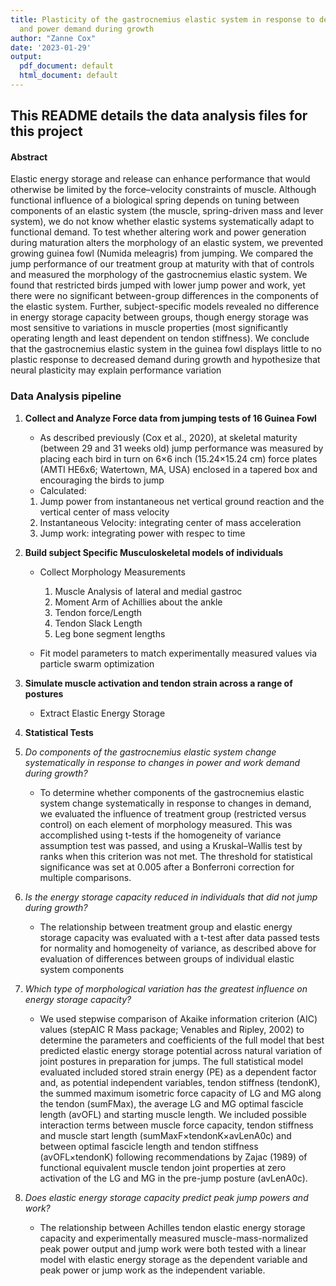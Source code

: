 ```yaml
---
title: Plasticity of the gastrocnemius elastic system in response to decreased work
  and power demand during growth
author: "Zanne Cox"
date: '2023-01-29'
output:
  pdf_document: default
  html_document: default
---
```


## This README details the data analysis files for this project


####  Abstract

Elastic energy storage and release can enhance performance
that would otherwise be limited by the force–velocity constraints of
muscle. Although functional influence of a biological spring depends
on tuning between components of an elastic system (the muscle,
spring-driven mass and lever system), we do not know whether elastic
systems systematically adapt to functional demand. To test whether
altering work and power generation during maturation alters the
morphology of an elastic system, we prevented growing guinea
fowl (Numida meleagris) from jumping. We compared the jump
performance of our treatment group at maturity with that of controls
and measured the morphology of the gastrocnemius elastic system.
We found that restricted birds jumped with lower jump power and
work, yet there were no significant between-group differences in the
components of the elastic system. Further, subject-specific models
revealed no difference in energy storage capacity between groups,
though energy storage was most sensitive to variations in muscle
properties (most significantly operating length and least dependent
on tendon stiffness). We conclude that the gastrocnemius elastic
system in the guinea fowl displays little to no plastic response to
decreased demand during growth and hypothesize that neural
plasticity may explain performance variation


###  Data Analysis pipeline

1. **Collect and Analyze Force data from jumping tests of 16 Guinea Fowl**

    + As described previously (Cox et al., 2020), at skeletal maturity
(between 29 and 31 weeks old) jump performance was measured by
placing each bird in turn on 6×6 inch (15.24×15.24 cm) force plates
(AMTI HE6x6; Watertown, MA, USA) enclosed in a tapered box
and encouraging the birds to jump
    +  Calculated:
      1. Jump power from instantaneous net vertical ground reaction and the vertical center of mass velocity
      2. Instantaneous Velocity: integrating center of mass acceleration
      3. Jump work: integrating power with respec to time

2. **Build subject Specific Musculoskeletal models of individuals**
    + Collect Morphology Measurements
    
        1. Muscle Analysis of lateral and medial gastroc
        2. Moment Arm of Achillies about the ankle
        3. Tendon force/Length 
        4. Tendon Slack Length
        5. Leg bone segment lengths
        
    + Fit model parameters to match experimentally measured values via particle swarm optimization

3. **Simulate muscle activation and tendon strain across a range of postures**
    + Extract Elastic Energy Storage
  
4. **Statistical Tests**
1. *Do components of the gastrocnemius elastic system change systematically in response to changes in power and work demand during growth?*

    + To determine whether components of the gastrocnemius elastic
system change systematically in response to changes in demand,
we evaluated the influence of treatment group (restricted versus
control) on each element of morphology measured. This was
accomplished using t-tests if the homogeneity of variance
assumption test was passed, and using a Kruskal–Wallis test by
ranks when this criterion was not met. The threshold for statistical
significance was set at 0.005 after a Bonferroni correction for
multiple comparisons.

2.  *Is the energy storage capacity reduced in individuals that
did not jump during growth?*

    + The relationship between treatment group and elastic energy storage capacity was evaluated with a t-test after data passed tests for normality and homogeneity of variance, as described above for evaluation of
differences between groups of individual elastic system components


3.  *Which type of morphological variation has the greatest
influence on energy storage capacity?*

    + We used stepwise comparison of Akaike information criterion
(AIC) values (stepAIC R Mass package; Venables and Ripley, 2002) to determine the parameters and coefficients of the full model that best predicted elastic energy storage potential across natural variation of joint postures in preparation for jumps. The full statistical model evaluated included stored strain energy (PE) as a dependent factor and, as potential independent variables, tendon stiffness (tendonK), the summed maximum isometric force capacity of LG and MG along the tendon (sumFMax), the average LG and MG optimal fascicle length (avOFL) and starting muscle length.  We included possible interaction terms between muscle force capacity, tendon stiffness and muscle start length (sumMaxF×tendonK×avLenA0c) and between optimal fascicle length and tendon stiffness (avOFL×tendonK) following recommendations by Zajac (1989) of functional equivalent muscle tendon joint properties at zero activation of the LG and MG in the pre-jump posture (avLenA0c). 

4.  *Does elastic energy storage capacity predict peak jump
powers and work?*
    + The relationship between Achilles tendon elastic energy storage
capacity and experimentally measured muscle-mass-normalized peak power output and jump work were both tested with a linear model with elastic energy storage as the dependent variable and peak power or jump work as the independent variable.







